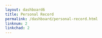 ```yaml
---
layout: dashboard6
title: Personal Record
permalink: /dashboard/personal-record.html
linknum: 2
linkchad: 2
---
```

